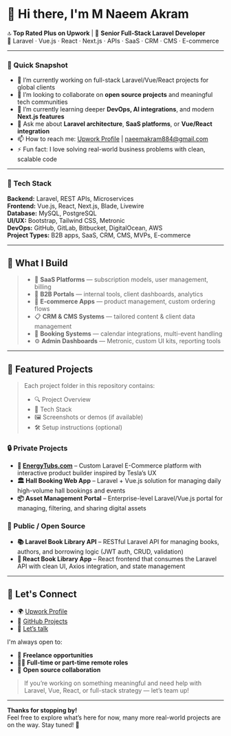 # 👋 Hi there, I'm M Naeem Akram

🔝 **Top Rated Plus on Upwork** | 💼 **Senior Full-Stack Laravel Developer**  
🚀 Laravel · Vue.js · React · Next.js · APIs · SaaS · CRM · CMS · E-commerce

---

### 🚀 Quick Snapshot

- 🔭 I’m currently working on full-stack Laravel/Vue/React projects for global clients
- 👯 I’m looking to collaborate on **open source projects** and meaningful tech communities
- 🌱 I’m currently learning deeper **DevOps, AI integrations**, and modern **Next.js features**
- 💬 Ask me about **Laravel architecture**, **SaaS platforms**, or **Vue/React integration**
- 📫 How to reach me: [Upwork Profile](https://www.upwork.com/freelancers/muhammadnaeemakram) | [naeemakram884@gmail.com](mailto:naeemakram884@gmail.com)
- ⚡ Fun fact: I love solving real-world business problems with clean, scalable code

---

### 🧠 Tech Stack

**Backend:** Laravel, REST APIs, Microservices  
**Frontend:** Vue.js, React, Next.js, Blade, Livewire  
**Database:** MySQL, PostgreSQL  
**UI/UX:** Bootstrap, Tailwind CSS, Metronic  
**DevOps:** GitHub, GitLab, Bitbucket, DigitalOcean, AWS  
**Project Types:** B2B apps, SaaS, CRM, CMS, MVPs, E-commerce

---

## 🚀 What I Build

> - 🧠 **SaaS Platforms** — subscription models, user management, billing
> - 🏢 **B2B Portals** — internal tools, client dashboards, analytics
> - 🛒 **E-commerce Apps** — product management, custom ordering flows
> - 📋 **CRM & CMS Systems** — tailored content & client data management
> - 📆 **Booking Systems** — calendar integrations, multi-event handling
> - ⚙️ **Admin Dashboards** — Metronic, custom UI kits, reporting tools

---

## 📌 Featured Projects

> Each project folder in this repository contains:
> - 🔍 Project Overview  
> - 🧰 Tech Stack  
> - 🖼️ Screenshots or demos (if available)  
> - 🛠️ Setup instructions (optional)

### 🔒 Private Projects
- **🛁 [EnergyTubs.com](https://energytubs.com/)** – Custom Laravel E-Commerce platform with interactive product builder inspired by Tesla’s UX
- **🏛️ Hall Booking Web App** – Laravel + Vue.js solution for managing daily high-volume hall bookings and events
- **📦 Asset Management Portal** – Enterprise-level Laravel/Vue.js portal for managing, filtering, and sharing digital assets

### 🧪 Public / Open Source
- **📚 Laravel Book Library API** – RESTful Laravel API for managing books, authors, and borrowing logic (JWT auth, CRUD, validation)
- **📘 React Book Library App** – React frontend that consumes the Laravel API with clean UI, Axios integration, and state management


---

## 🤝 Let's Connect

- 🌍 [Upwork Profile](https://www.upwork.com/freelancers/muhammadnaeemakram)
- 🐙 [GitHub Projects](https://github.com/your-github)
- 💬 [Let’s talk](mailto:naeemakram884@gmail.com)

I'm always open to:
- 🌟 **Freelance opportunities**
- 👨‍💻 **Full-time or part-time remote roles**
- 🤝 **Open source collaboration**

> If you’re working on something meaningful and need help with Laravel, Vue, React, or full-stack strategy — let’s team up!

---

**Thanks for stopping by!**  
Feel free to explore what’s here for now, many more real-world projects are on the way. Stay tuned! 🚀

